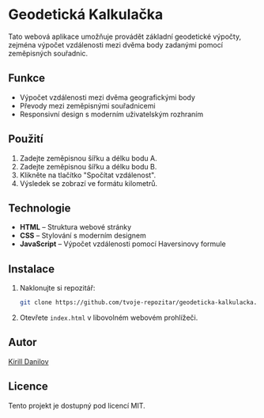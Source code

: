# Geodetická Kalkulačka

Tato webová aplikace umožňuje provádět základní geodetické výpočty, zejména výpočet vzdálenosti mezi dvěma body zadanými pomocí zeměpisných souřadnic.

## Funkce
- Výpočet vzdálenosti mezi dvěma geografickými body
- Převody mezi zeměpisnými souřadnicemi
- Responsivní design s moderním uživatelským rozhraním

## Použití
1. Zadejte zeměpisnou šířku a délku bodu A.
2. Zadejte zeměpisnou šířku a délku bodu B.
3. Klikněte na tlačítko "Spočítat vzdálenost".
4. Výsledek se zobrazí ve formátu kilometrů.

## Technologie
- **HTML** – Struktura webové stránky
- **CSS** – Stylování s moderním designem
- **JavaScript** – Výpočet vzdálenosti pomocí Haversinovy formule

## Instalace
1. Naklonujte si repozitář:
   ```sh
   git clone https://github.com/tvoje-repozitar/geodeticka-kalkulacka.git
   ```
2. Otevřete `index.html` v libovolném webovém prohlížeči.


## Autor
[Kirill Danilov](https://github.com/plosen)

## Licence
Tento projekt je dostupný pod licencí MIT.
